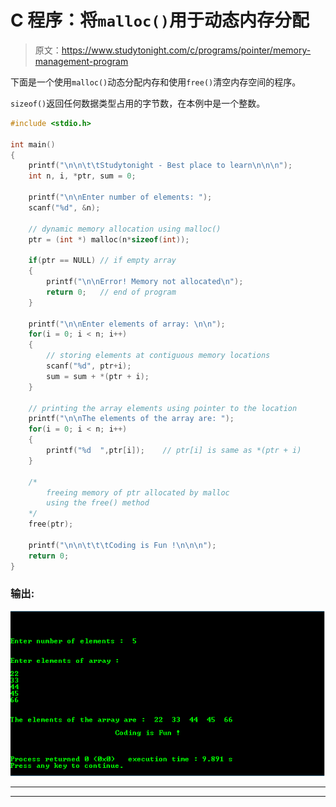 # C 程序：将`malloc()`用于动态内存分配

> 原文：<https://www.studytonight.com/c/programs/pointer/memory-management-program>

下面是一个使用`malloc()`动态分配内存和使用`free()`清空内存空间的程序。

`sizeof()`返回任何数据类型占用的字节数，在本例中是一个整数。

```cpp
#include <stdio.h>

int main()
{
    printf("\n\n\t\tStudytonight - Best place to learn\n\n\n");
    int n, i, *ptr, sum = 0;

    printf("\n\nEnter number of elements: ");
    scanf("%d", &n);

    // dynamic memory allocation using malloc()
    ptr = (int *) malloc(n*sizeof(int));

    if(ptr == NULL) // if empty array
    {
        printf("\n\nError! Memory not allocated\n");
        return 0;   // end of program
    }

    printf("\n\nEnter elements of array: \n\n");
    for(i = 0; i < n; i++)
    {
        // storing elements at contiguous memory locations
        scanf("%d", ptr+i);    
        sum = sum + *(ptr + i);
    }

    // printing the array elements using pointer to the location
    printf("\n\nThe elements of the array are: ");
    for(i = 0; i < n; i++)
    {
        printf("%d  ",ptr[i]);    // ptr[i] is same as *(ptr + i)
    }

    /* 
        freeing memory of ptr allocated by malloc 
        using the free() method
    */
    free(ptr);

    printf("\n\n\t\t\tCoding is Fun !\n\n\n");
    return 0;
}
```

### 输出:

![Basic Memory Management/allocation Program using malloc and free in c language](img/e96bad68bcfbe1918b158c39323f1025.png)

* * *

* * *